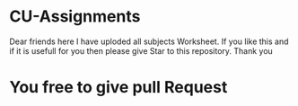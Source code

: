 # CU-Assignments

Dear friends here I have uploded all subjects Worksheet. If you like this and if it is usefull for you then please give Star to this repository.
Thank you

# You free to give pull Request
